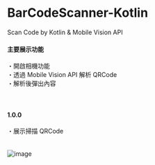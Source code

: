 # BarCodeScanner-Kotlin
Scan Code by Kotlin &amp; Mobile Vision API
<br/>
#### 主要展示功能
・開啟相機功能<br/>
・透過 Mobile Vision API 解析 QRCode<br/>
・解析後彈出內容<br/>
<br/>
<br/>
#### 1.0.0 
・展示掃描 QRCode<br/>
<br/>
<br/>
![image](https://github.com/chiuchingwei/BarCodeScanner-Kotlin/blob/master/sample.gif)
